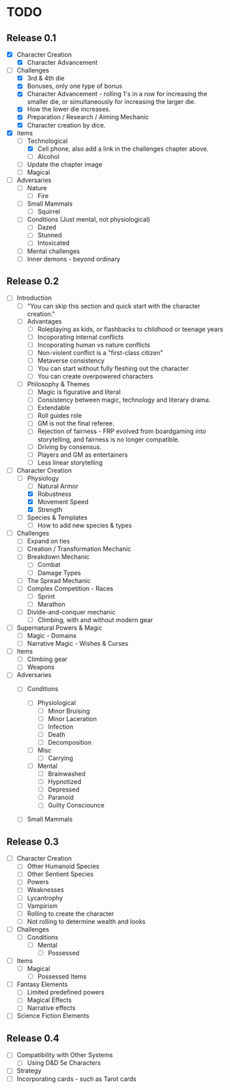 # TODO

## Release 0.1

* [x] Character Creation
  * [x] Character Advancement
* [ ] Challenges
  * [x] 3rd & 4th die
  * [x] Bonuses, only one type of bonus
  * [x] Character Advancement - rolling 1's in a row for increasing the smaller die, or simultaneously for increasing the larger die.
  * [x] How the lower die increases.
  * [x] Preparation / Research / Aiming Mechanic
  * [x] Character creation by dice.
* [x] Items
  * [ ] Technological
    * [x] Cell phone, also add a link in the challenges chapter above.
    * [ ] Alcohol
  * [ ] Update the chapter image
  * [ ] Magical
* [ ] Adversaries
  * [ ] Nature
    * [ ] Fire
  * [ ] Small Mammals
    * [ ] Squirrel
  * [ ] Conditions (Just mental, not physiological)
    * [ ] Dazed
    * [ ] Stunned
    * [ ] Intoxicated
  * [ ] Mental challenges
  * [ ] Inner demons - beyond ordinary

## Release 0.2

* [ ] Introduction
  * [ ] "You can skip this section and quick start with the character creation."
  * [ ] Advantages
    * [ ] Roleplaying as kids, or flashbacks to childhood or teenage years
    * [ ] Incoporating internal conflicts
    * [ ] Incoporating human vs nature conflicts
    * [ ] Non-violent conflict is a "first-class citizen"
    * [ ] Metaverse consistency
    * [ ] You can start without fully fleshing out the character
    * [ ] You can create overpowered characters
  * [ ] Philosophy \& Themes
    * [ ] Magic is figurative and literal
    * [ ] Consistency between magic, technology and literary drama.
    * [ ] Extendable
    * [ ] Roll guides role
    * [ ] GM is not the final referee.
    * [ ] Rejection of fairness - FRP evolved from boardgaming into storytelling, and fairness is no longer compatible.
    * [ ] Driving by consensus.
    * [ ] Players and GM as entertainers
    * [ ] Less linear storytelling
* [ ] Character Creation
  * [ ] Physiology
    * [ ] Natural Armor
    * [X] Robustness
    * [X] Movement Speed
    * [X] Strength
  * [ ] Species & Templates
    * [ ] How to add new species & types
* [ ] Challenges
  * [ ] Expand on ties
  * [ ] Creation / Transformation Mechanic
  * [ ] Breakdown Mechanic
    * [ ] Combat
    * [ ] Damage Types
  * [ ] The Spread Mechanic
  * [ ] Complex Competition - Races
    * [ ] Sprint
    * [ ] Marathon
  * [ ] Divide-and-conquer mechanic
    * [ ] Climbing, with and without modern gear
* [ ] Supernatural Powers \& Magic
  * [ ] Magic - Domains
  * [ ] Narrative Magic - Wishes & Curses
* [ ] Items
  * [ ] Climbing gear
  * [ ] Weapons
* [ ] Adversaries
  * [ ] Conditions
    * [ ] Physiological
      * [ ] Minor Bruising
      * [ ] Minor Laceration
      * [ ] Infection
      * [ ] Death
      * [ ] Decomposition
    * [ ] Misc
      * [ ] Carrying
    * [ ] Mental
      * [ ] Brainwashed
      * [ ] Hypnotized
      * [ ] Depressed
      * [ ] Paranoid
      * [ ] Guilty Consciounce
  * [ ] Small Mammals


## Release 0.3
* [ ] Character Creation
  * [ ] Other Humanoid Species
  * [ ] Other Sentient Species
  * [ ] Powers
  * [ ] Weaknesses
  * [ ] Lycantrophy
  * [ ] Vampirism
  * [ ] Rolling to create the character
  * [ ] Not rolling to determine wealth and looks
* [ ] Challenges
  * [ ] Conditions
    * [ ] Mental
      * [ ] Possessed
* [ ] Items
  * [ ] Magical
    * [ ] Possessed Items
* [ ] Fantasy Elements
  * [ ] Limited predefined powers
  * [ ] Magical Effects
  * [ ] Narrative effects
* [ ] Science Fiction Elements

## Release 0.4
* [ ] Compatibility with Other Systems
  * [ ] Using D&D 5e Characters
* [ ] Strategy
* [ ] Incorporating cards - such as Tarot cards